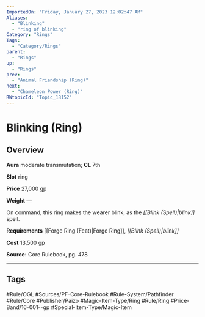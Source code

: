 ```yaml
---
ImportedOn: "Friday, January 27, 2023 12:02:47 AM"
Aliases:
  - "Blinking"
  - "ring of blinking"
Category: "Rings"
Tags:
  - "Category/Rings"
parent:
  - "Rings"
up:
  - "Rings"
prev:
  - "Animal Friendship (Ring)"
next:
  - "Chameleon Power (Ring)"
RWtopicId: "Topic_18152"
---
```

# Blinking (Ring)
## Overview
**Aura** moderate transmutation; **CL** 7th

**Slot** ring

**Price** 27,000 gp

**Weight** —

On command, this ring makes the wearer blink, as the *[[Blink (Spell)|blink]]* spell.

**Requirements** [[Forge Ring (Feat)|Forge Ring]], *[[Blink (Spell)|blink]]*

**Cost** 13,500 gp

**Source:** Core Rulebook, pg. 478


---
## Tags
#Rule/OGL #Sources/PF-Core-Rulebook #Rule-System/Pathfinder #Rule/Core #Publisher/Paizo #Magic-Item-Type/Ring #Rule/Ring #Price-Band/16-001--gp #Special-Item-Type/Magic-Item

